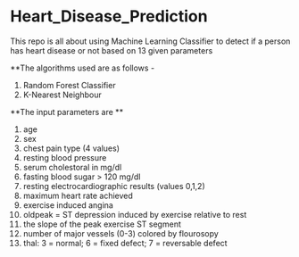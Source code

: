 # Heart_Disease_Prediction
This repo is all about using Machine Learning Classifier to detect if a person has heart disease or not based on 13 given parameters

**The algorithms used are as follows  - 
1. Random Forest Classifier    
2. K-Nearest Neighbour
   
   
   
   
   
**The input parameters are **
1. age
2. sex
3. chest pain type (4 values)
4. resting blood pressure
5. serum cholestoral in mg/dl
6. fasting blood sugar > 120 mg/dl
7. resting electrocardiographic results (values 0,1,2)
8. maximum heart rate achieved
9. exercise induced angina
10. oldpeak = ST depression induced by exercise relative to rest
11. the slope of the peak exercise ST segment
12. number of major vessels (0-3) colored by flourosopy
13. thal: 3 = normal; 6 = fixed defect; 7 = reversable defect
